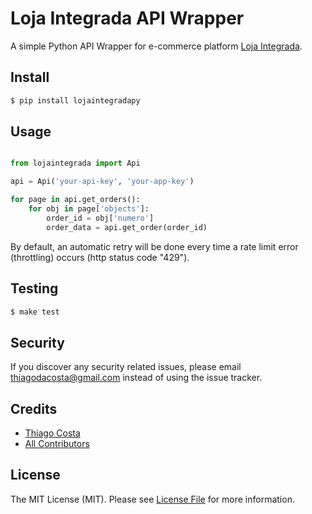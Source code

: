 # Loja Integrada API Wrapper

A simple Python API Wrapper for e-commerce platform [Loja Integrada](https://lojaintegrada.com.br/).

## Install

``` bash
$ pip install lojaintegradapy
```

## Usage

``` python

from lojaintegrada import Api

api = Api('your-api-key', 'your-app-key')

for page in api.get_orders():
	for obj in page['objects']:
		order_id = obj['numero']
		order_data = api.get_order(order_id)
```

By default, an automatic retry will be done every time a rate limit error (throttling) occurs (http status code "429").

## Testing

``` bash
$ make test
```

## Security

If you discover any security related issues, please email thiagodacosta@gmail.com instead of using the issue tracker.

## Credits

- [Thiago Costa][link-author]
- [All Contributors][link-contributors]

## License

The MIT License (MIT). Please see [License File](LICENSE) for more information.

[link-author]: https://twitter.com/goathi
[link-contributors]: ../../contributors